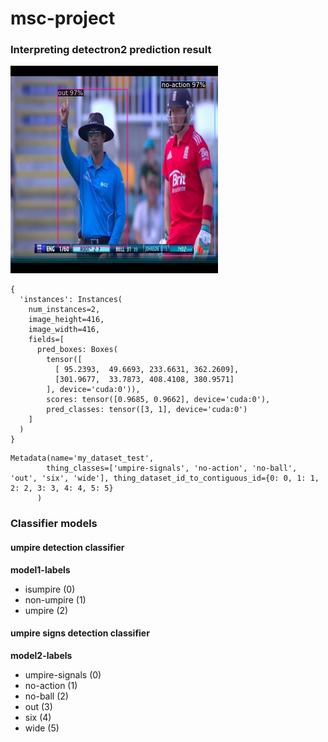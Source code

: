 # msc-project

### Interpreting detectron2 prediction result
![Predicted image](./output/predicted_image.png)
```
{
  'instances': Instances(
    num_instances=2, 
    image_height=416, 
    image_width=416, 
    fields=[
      pred_boxes: Boxes(
        tensor([
          [ 95.2393,  49.6693, 233.6631, 362.2609],
          [301.9677,  33.7873, 408.4108, 380.9571]
        ], device='cuda:0')),
        scores: tensor([0.9685, 0.9662], device='cuda:0'), 
        pred_classes: tensor([3, 1], device='cuda:0')
    ]
  )
}
```

```
Metadata(name='my_dataset_test', 
        thing_classes=['umpire-signals', 'no-action', 'no-ball', 'out', 'six', 'wide'], thing_dataset_id_to_contiguous_id={0: 0, 1: 1, 2: 2, 3: 3, 4: 4, 5: 5}
      )
```

### Classifier models
#### umpire detection classifier
**model1-labels**
- isumpire (0)
- non-umpire (1)
- umpire (2)

#### umpire signs detection classifier
**model2-labels**
- umpire-signals (0)
- no-action (1)
- no-ball (2)
- out (3)
- six (4)
- wide (5)